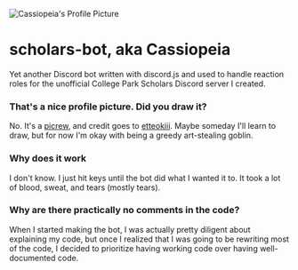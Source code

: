 ![Cassiopeia's Profile Picture](https://images-ext-1.discordapp.net/external/_bJmVhKqmhh9FvF4zoHjKyzywV3em3AF8omj-Sfe6QA/https/cdn.discordapp.com/avatars/732727661238943824/2ec8ffd42e2becae83e388579159cfbd.webp)
# scholars-bot, aka Cassiopeia
Yet another Discord bot written with discord.js and used to handle reaction roles for the unofficial College Park Scholars Discord server I created.

### That's a nice profile picture. Did you draw it?
No. It's a [picrew](https://picrew.me/image_maker/19083), and credit goes to [etteokiii](https://twitter.com/etteokiii). Maybe someday I'll learn to draw, but for now I'm okay with being a greedy art-stealing goblin.

### Why does it work
I don't know. I just hit keys until the bot did what I wanted it to. It took a lot of blood, sweat, and tears (mostly tears).

### Why are there practically no comments in the code?
When I started making the bot, I was actually pretty diligent about explaining my code, but once I realized that I was going to be rewriting most of the code, I decided to prioritize having working code over having well-documented code.